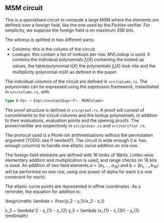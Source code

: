 ## MSM circuit

This is a specialised circuit to compute a large MSM where the elements are
defined over a foreign field, like the one used by the Pickles verifier.
For simplicity, we suppose the foreign field is on maximum 256 bits.

The witness is splitted in two different parts:
- Columns: this is the column of the circuit.
- Lookups: this contain a list of lookups per row. MVLookup is used. It contains
  the individual polynomials $f_i(X)$ containing the looked up values, the
  table/polynomial $t(X)$ the polynomials $f_i(X)$ look into and the
  multiplicity polynomial $m(X)$ as defined in the paper.

The individual columns of the circuit are defined in `src/column.rs`.
The polynomials can be expressed using the expression framework, instantiated in `src/column.rs`, with
```rust
type E<Fp> = Expr<ConstantExpr<F>, MSMColumn>
```

The proof structure is defined in `src/proof.rs`. A proof will consist of
commitments to the circuit columns and the lookup polynomials, in addition to
their evaluations, evaluation points and the opening proofs.
The prover/verifier are respectively in `src/prover.rs` and `src/verifier.rs`.

The protocol used is a Plonk-ish arithmetisations without the permutation
argument (TODO: see if needed?). The circuit is wide enough (i.e. has enough
columns) to handle one elliptic curve addition on one row.

The foreign field elements are defined with 16 limbs of 16bits. Limbs-wise
elementary addition and multiplication is used, and range checks on 16 bits is
used.
An addition of two field elements $a = (a_1, ..., a_16)$ and $b = (b_1, ...,
b_16)$ will be performed on one row, using one power of alpha for each (i.e one
constraint for each).

The elliptic curve points are represented in affine coordinates.
As a reminder, the equation for addition is:

\begin{math}
\lambda = \frac{y_2 - y_1}{x_2 - x_1}

x_3 = \lambda^2 - x_{1} - x_{2}
y_3 = \lambda (x_{1} - x_{3}) - y_{1}
\end{math}

